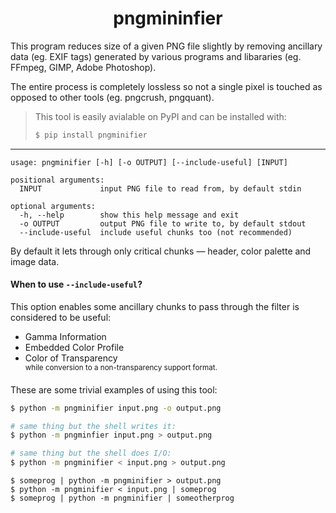 <h1 align=center>pngmininfier</h1>
<p>This program reduces size of a given PNG file slightly by removing ancillary data (eg. EXIF tags) generated by various programs and libararies (eg. FFmpeg, GIMP, Adobe Photoshop).</p>

<p>The entire process is completely lossless so not a single pixel is touched as opposed to other tools (eg. pngcrush, pngquant).</p>


> This tool is easily avialable on PyPI and can be installed with:
>```bash
> $ pip install pngminifier
>```

---

```
usage: pngminifier [-h] [-o OUTPUT] [--include-useful] [INPUT]

positional arguments:
  INPUT             input PNG file to read from, by default stdin

optional arguments:
  -h, --help        show this help message and exit
  -o OUTPUT         output PNG file to write to, by default stdout
  --include-useful  include useful chunks too (not recommended)
```

By default it lets through only critical chunks — header, color palette and image data.

#### When to use `--include-useful`?
This option enables some ancillary chunks to pass through the filter is considered to be useful:
- Gamma Information
- Embedded Color Profile
- Color of Transparency <br/>
  <sup>while conversion to a non-transparency support format.</sup>

These are some trivial examples of using this tool:
```sh
$ python -m pngminifier input.png -o output.png

# same thing but the shell writes it:
$ python -m pngminfier input.png > output.png

# same thing but the shell does I/O:
$ python -m pngminifier < input.png > output.png
```

```
$ someprog | python -m pngminifier > output.png
$ python -m pngminifier < input.png | someprog
$ someprog | python -m pngminifier | someotherprog
```